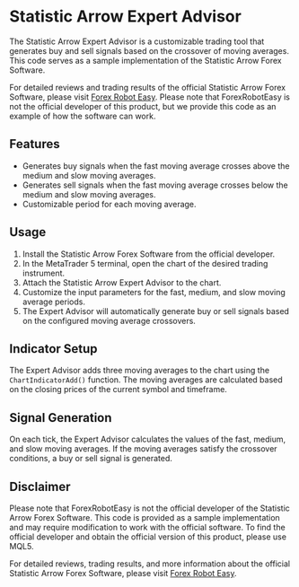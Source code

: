 # Statistic Arrow Expert Advisor

The Statistic Arrow Expert Advisor is a customizable trading tool that generates buy and sell signals based on the crossover of moving averages. This code serves as a sample implementation of the Statistic Arrow Forex Software.

For detailed reviews and trading results of the official Statistic Arrow Forex Software, please visit [Forex Robot Easy](https://forexroboteasy.com/forex-robot-review/statistic-arrow-forex-software-unbiased-review-real-results/). Please note that ForexRobotEasy is not the official developer of this product, but we provide this code as an example of how the software can work.

## Features
- Generates buy signals when the fast moving average crosses above the medium and slow moving averages.
- Generates sell signals when the fast moving average crosses below the medium and slow moving averages.
- Customizable period for each moving average.

## Usage
1. Install the Statistic Arrow Forex Software from the official developer.
2. In the MetaTrader 5 terminal, open the chart of the desired trading instrument.
3. Attach the Statistic Arrow Expert Advisor to the chart.
4. Customize the input parameters for the fast, medium, and slow moving average periods.
5. The Expert Advisor will automatically generate buy or sell signals based on the configured moving average crossovers.

## Indicator Setup
The Expert Advisor adds three moving averages to the chart using the `ChartIndicatorAdd()` function. The moving averages are calculated based on the closing prices of the current symbol and timeframe.

## Signal Generation
On each tick, the Expert Advisor calculates the values of the fast, medium, and slow moving averages. If the moving averages satisfy the crossover conditions, a buy or sell signal is generated.

## Disclaimer
Please note that ForexRobotEasy is not the official developer of the Statistic Arrow Forex Software. This code is provided as a sample implementation and may require modification to work with the official software. To find the official developer and obtain the official version of this product, please use MQL5.

For detailed reviews, trading results, and more information about the official Statistic Arrow Forex Software, please visit [Forex Robot Easy](https://forexroboteasy.com/forex-robot-review/statistic-arrow-forex-software-unbiased-review-real-results/).
